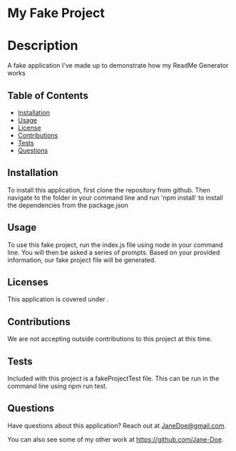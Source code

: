 
# My Fake Project



# Description
A fake application I've made up to demonstrate how my ReadMe Generator works

## Table of Contents
* [Installation](#installation)
* [Usage](#usage)
* [License](#license)
* [Contributions](#contributions)
* [Tests](#tests)
* [Questions](#questions)

## Installation 
To install this application, first clone the repository from github. Then navigate to the folder in your command line and run 'npm install' to install the dependencies from the package.json

## Usage
To use this fake project, run the index.js file using node in your command line. You will then be asked a series of prompts. Based on your provided information, our fake project file will be generated.

## Licenses 
This application is covered under .

## Contributions
We are not accepting outside contributions to this project at this time.

## Tests
Included with this project is a fakeProjectTest file. This can be run in the command line using npm run test. 

## Questions
Have questions about this application? Reach out at <JaneDoe@gmail.com>.

You can also see some of my other work at <https://github.com/Jane-Doe>.    
